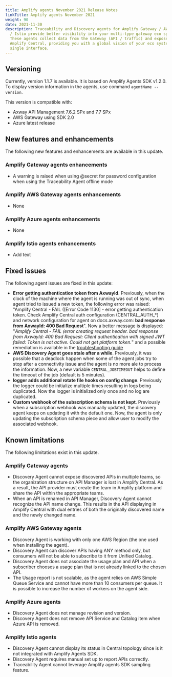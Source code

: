 ```yaml
---
title: Amplify agents November 2021 Release Notes
linkTitle: Amplify agents November 2021
weight: 90
date: 2021-11-30
description: Traceability and Discovery agents for Amplify Gateway / AWS / Azure
  / Istio provide better visibility into your multi-type gateway eco system.
  These agents collect data from the Gateway (API / traffic) and expose it in
  Amplify Central, providing you with a global vision of your eco system from a
  single interface.
---
```


## Versioning

Currently, version 1.1.7 is available. It is based on Amplify Agents SDK v1.2.0.
To display version information in the agents, use command `agentName --version`.

This version is compatible with:

* Axway API Management 7.6.2 SPx and 7.7 SPx
* AWS Gateway using SDK 2.0
* Azure latest release

## New features and enhancements

The following new features and enhancements are available in this update.

### Amplify Gateway agents enhancements

* A warning is raised when using @secret for password configuration when using the Traceability Agent offline mode

### Amplify AWS Gateway agents enhancements

* None

### Amplify Azure agents enhancements

* None

### Amplify Istio agents enhancements

* Add text

## Fixed issues

The following agent issues are fixed in this update:

* **Error getting authentication token from AxwayId**. Previously, when the clock of the machine where the agent is running was out of sync, when agent tried to issued a new token, the following error was raised: "Amplify Central - FAIL ([Error Code 1130] - error getting authentication token. Check Amplify Central auth configuration (CENTRAL_AUTH_*) and network configuration for agent on docs.axway.com: **bad response from AxwayId: 400 Bad Request**". Now a better message is displayed: "_Amplify Central - FAIL (error creating request header. bad response from AxwayId: 400 Bad Request: Client authentication with signed JWT failed: Token is not active. Could not get platform token._" and a possible remediation is available in the [troubleshooting guide](/docs/connect_manage_environ/connect_api_manager/tips-troubleshooting-and-limitations)
* **AWS Discovery Agent goes stale after a while**. Previously, it was possible that a deadlock happen when some of the agent jobs try to stop after a connectivity issue and the agent is no more ale to process the information. Now, a new variable `CENTRAL_JOBTIMEOUT` helps to define the timeout of the job (default is 5 minutes).
* **logger adds additional rotate file hooks on config change**. Previously the logger could be initialize multiple times resulting in logs being duplicated. Now the logger is initialized only once and no log are duplicated.
* **Custom webhook of the subscription schema is not kept**. Previously when a subscription webhook was manually updated, the discovery agent keeps on updating it with the default one. Now, the agent is only updating the subscription schema piece and allow user to modify the associated webhook.

## Known limitations

The following limitations exist in this update.

### Amplify Gateway agents

* Discovery Agent cannot expose discovered APIs in multiple teams, so the organization structure on API Manager is lost in Amplify Central. As a result, the API provider must create the team in Amplify platform and share the API within the appropriate teams.
* When an API is renamed in API Manager, Discovery Agent cannot recognize the API name change. This results in the API displaying in Amplify Central with dual entries of both the originally discovered name and the newly changed name.

### Amplify AWS Gateway agents

* Discovery Agent is working with only one AWS Region (the one used when installing the agent).
* Discovery Agent can discover APIs having ANY method only, but consumers will not be able to subscribe to it from Unified Catalog.
* Discovery Agent does not associate the usage plan and API when a subscriber chooses a usage plan that is not already linked to the chosen API.
* The Usage report is not scalable, as the agent relies on AWS Simple Queue Service and cannot have more than 10 consumers per queue. It is possible to increase the number of workers on the agent side.

### Amplify Azure agents

* Discovery Agent does not manage revision and version.
* Discovery Agent does not remove API Service and Catalog item when Azure API is removed.

### Amplify Istio agents

* Discovery Agent cannot display its status in Central topology since is it not integrated with Amplify Agents SDK.
* Discovery Agent requires manual set up to report APIs correctly.
* Traceability Agent cannot leverage Amplify agents SDK sampling feature.
